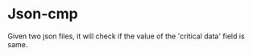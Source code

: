 # Json-cmp

Given two json files, it will check if the value of the 'critical data' field is same. 
